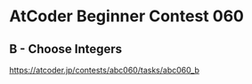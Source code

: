 # AtCoder Beginner Contest 060

## B - Choose Integers

https://atcoder.jp/contests/abc060/tasks/abc060_b
